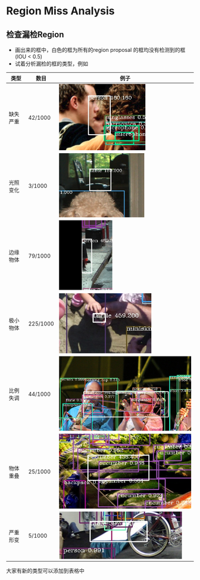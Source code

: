 # Region Miss Analysis

## 检查漏检Region
* 画出来的框中，白色的框为所有的region proposal 的框均没有检测到的框(IOU < 0.5)
* 试着分析漏检的框的类型，例如

|类型|数目|例子|
|---|---|---|
|缺失严重|42/1000|![](resouce/part.png)|
|光照变化|3/1000|![](resouce/illution.png)|
|边缘物体|79/1000|![](resouce/Edge.png)|
|极小物体|225/1000|![](resouce/Tiny.png)|
|比例失调|44/1000|![](resouce/aspect.PNG)|
|物体重叠|25/1000|![](resouce/overlap.PNG)|
|严重形变|5/1000|![](resouce/deformable.PNG)|

大家有新的类型可以添加到表格中

